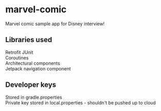 # marvel-comic

Marvel comic sample app for Disney interview!


## Libraries used
Retrofit
JUnit\
Coroutines\
Architectural components\
Jetpack navigation component

## Developer keys
Stored in gradle.properties\
Private key stored in local.properties - shouldn't be pushed up to cloud
